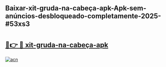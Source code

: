 ## Baixar-xit-gruda-na-cabeça-apk-Apk-sem-anúncios-desbloqueado-completamente-2025-#53xs3

# <h2><a href="https://ainizakaria.my?title=xit-gruda-na-cabeça-apk&ref=20M">🔗👉 🔴 xit-gruda-na-cabeça-apk</a></h2>

[![acn](https://github.com/user-attachments/assets/0f9c940e-d8b0-45ae-aac7-cd30a18b3e1c)](https://ainizakaria.my?title=xit-gruda-na-cabeça-apk&ref=20M)

